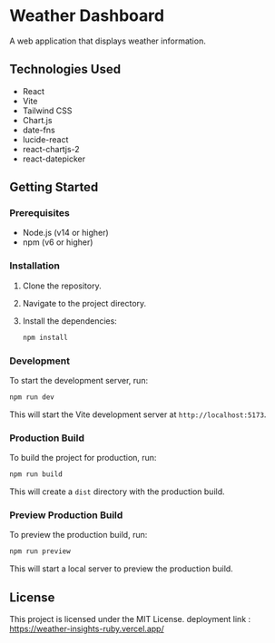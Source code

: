 # Weather Dashboard

A web application that displays weather information.

## Technologies Used

*   React
*   Vite
*   Tailwind CSS
*   Chart.js
*   date-fns
*   lucide-react
*   react-chartjs-2
*   react-datepicker

## Getting Started

### Prerequisites

*   Node.js (v14 or higher)
*   npm (v6 or higher)

### Installation

1.  Clone the repository.
2.  Navigate to the project directory.
3.  Install the dependencies:

    ```bash
    npm install
    ```

### Development

To start the development server, run:

```bash
npm run dev
```

This will start the Vite development server at `http://localhost:5173`.

### Production Build

To build the project for production, run:

```bash
npm run build
```

This will create a `dist` directory with the production build.

### Preview Production Build

To preview the production build, run:

```bash
npm run preview
```

This will start a local server to preview the production build.

## License

This project is licensed under the MIT License.
deployment link : https://weather-insights-ruby.vercel.app/
